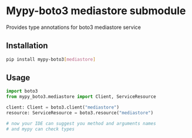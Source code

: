 # Mypy-boto3 mediastore submodule

Provides type annotations for boto3 mediastore service

## Installation

```bash
pip install mypy-boto3[mediastore]
```

## Usage

```python
import boto3
from mypy_boto3.mediastore import Client, ServiceResource

client: Client = boto3.client("mediastore")
resource: ServiceResource = boto3.resource("mediastore")

# now your IDE can suggest you method and arguments names
# and mypy can check types
```

